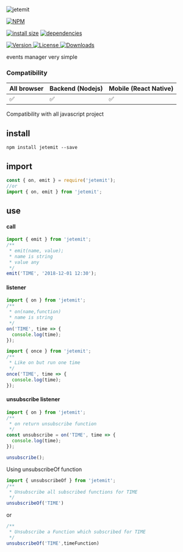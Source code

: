 ![jetemit](http://itten.ir/file/jetemit-logo.png)

[![NPM](https://nodei.co/npm/jetemit.png)](https://nodei.co/npm/jetemit/)

[![install size](https://packagephobia.now.sh/badge?p=jetemit)](https://packagephobia.now.sh/result?p=jetemit) [![dependencies](https://david-dm.org/uxitten/jetemit.svg)](https://david-dm.org/uxitten/jetemit.svg)

<a href="https://www.npmjs.com/package/jetemit">
  <img src="https://img.shields.io/npm/v/jetemit.svg" alt="Version">
</a>

<a href="https://www.npmjs.com/package/jetemit">
  <img src="https://img.shields.io/npm/l/jetemit.svg" alt="License">
</a>

<a href="https://www.npmjs.com/package/jetemit">
  <img src="https://img.shields.io/npm/dm/jetemit.svg" alt="Downloads">
</a>

 

events manager very simple

### Compatibility

|All browser|Backend (Nodejs)|Mobile (React Native)|
|-----------|----------------|---------------------|
|✅         |✅              |✅                   |

Compatibility with all javascript project

## install
```npm
npm install jetemit --save
```

## import
```javascript
const { on, emit } = require('jetemit');
//or
import { on, emit } from 'jetemit';
```

## use
#### call
```javascript
import { emit } from 'jetemit';
/**
 * emit(name, value);
 * name is string
 * value any 
 */
emit('TIME', '2018-12-01 12:30');
```
#### listener
```javascript
import { on } from 'jetemit';
/**
 * on(name,function)
 * name is string
 */
on('TIME', time => {
  console.log(time);
});
```
```javascript
import { once } from 'jetemit';
/**
 * Like on but run one time
 */
once('TIME', time => {
  console.log(time);
});
```
#### unsubscribe listener
```javascript
import { on } from 'jetemit';
/**
 * on return unsubscribe function
 */
const unsubscribe = on('TIME', time => {
  console.log(time);
});

unsubscribe();
```

Using unsubscribeOf function 
```javascript
import { unsubscribeOf } from 'jetemit';
/**
 * Unsubscribe all subscribed functions for TIME
 */
unsubscribeOf('TIME')
```
or
```javascript
/**
 * Unsubscribe a Function which subscribed for TIME
 */
unsubscribeOf('TIME',timeFunction)
```